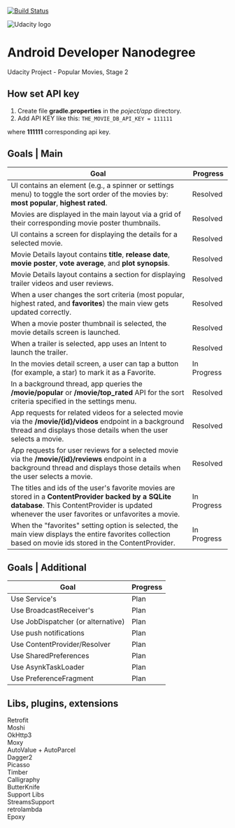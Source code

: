[![Build Status](https://travis-ci.org/Mahtalitet/udacity-project2.svg?branch=master)](https://travis-ci.org/Mahtalitet/udacity-project2)

![Udacity logo](https://www.kartikarora.me/img/blog/nanodegree/andnano.jpeg)

# Android Developer Nanodegree
Udacity Project - Popular Movies, Stage 2

## How set API key
1. Create file **gradle.properties** in the _poject/app_ directory.
2. Add API KEY like this:
`THE_MOVIE_DB_API_KEY = 111111`

where **111111** corresponding api key.

## Goals | Main
Goal | Progress
------------ | -------------
UI contains an element (e.g., a spinner or settings menu) to toggle the sort order of the movies by: **most popular**, **highest rated**. | Resolved
Movies are displayed in the main layout via a grid of their corresponding movie poster thumbnails. | Resolved
UI contains a screen for displaying the details for a selected movie. | Resolved
Movie Details layout contains **title**, **release date**, **movie poster**, **vote average**, and **plot synopsis**. | Resolved
Movie Details layout contains a section for displaying trailer videos and user reviews. | Resolved
When a user changes the sort criteria (most popular, highest rated, and **favorites**) the main view gets updated correctly. | Resolved
When a movie poster thumbnail is selected, the movie details screen is launched. | Resolved
When a trailer is selected, app uses an Intent to launch the trailer. | Resolved
In the movies detail screen, a user can tap a button (for example, a star) to mark it as a Favorite. | In Progress
In a background thread, app queries the **/movie/popular** or **/movie/top_rated** API for the sort criteria specified in the settings menu. | Resolved
App requests for related videos for a selected movie via the **/movie/{id}/videos** endpoint in a background thread and displays those details when the user selects a movie. | Resolved
App requests for user reviews for a selected movie via the **/movie/{id}/reviews** endpoint in a background thread and displays those details when the user selects a movie. | Resolved
The titles and ids of the user's favorite movies are stored in a **ContentProvider backed by a SQLite database**. This ContentProvider is updated whenever the user favorites or unfavorites a movie. | In Progress
When the "favorites" setting option is selected, the main view displays the entire favorites collection based on movie ids stored in the ContentProvider. | In Progress

## Goals | Additional
Goal | Progress
------------ | -------------
Use Service's | Plan
Use BroadcastReceiver's | Plan
Use JobDispatcher (or alternative) | Plan
Use push notifications | Plan
Use ContentProvider/Resolver | Plan
Use SharedPreferences | Plan
Use AsynkTaskLoader | Plan
Use PreferenceFragment | Plan

## Libs, plugins, extensions
Retrofit</br>
Moshi</br>
OkHttp3</br>
Moxy</br>
AutoValue + AutoParcel</br>
Dagger2</br>
Picasso</br>
Timber</br>
Calligraphy</br>
ButterKnife</br>
Support Libs</br>
StreamsSupport</br>
retrolambda</br>
Epoxy</br>
